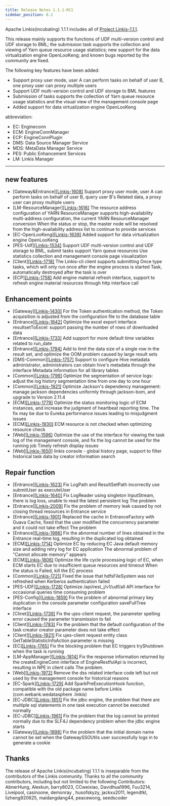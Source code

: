 ```yaml
---
title: Release Notes 1.1.1-RC1
sidebar_position: 0.2
---
```


Apache Linkis(incubating) 1.1.1 includes all of [Project Linkis-1.1.1](https://github.com/apache/incubator-linkis/projects/18).


This release mainly supports the functions of UDF multi-version control and UDF storage to BML; the submission task supports the collection and viewing of Yarn queue resource usage statistics; new support for the data virtualization engine OpenLooKeng; and known bugs reported by the community are fixed.

The following key features have been added:
* Support proxy user mode, user A can perform tasks on behalf of user B, one proxy user can proxy multiple users
* Support UDF multi-version control and UDF storage to BML features
* Submission of tasks supports the collection of Yarn queue resource usage statistics and the visual view of the management console page
* Added support for data virtualization engine OpenLooKeng

abbreviation:
- EC: Engineconn
- ECM: EngineConnManager
- ECP: EngineConnPlugin
- DMS: Data Source Manager Service
- MDS: MetaData Manager Service
- PES: Public Enhancement Services
- LM: Linkis Manager

---

## new features

* \[Gateway&Entrance][[Linkis-1608]](https://github.com/apache/incubator-linkis/pull/1608) Support proxy user mode, user A can perform tasks on behalf of user B, query user B's Related data, a proxy user can proxy multiple users
* \[LM-ResourceManager][[Linkis-1616]](https://github.com/apache/incubator-linkis/pull/1616) The resource address configuration of YARN ResourceManager supports high-availability multi-address configuration, the current YARN ResourceManager conversion When the status or stop, the master node will be resolved from the high-availability address list to continue to provide services
* \[EC-OpenLooKeng][[Linkis-1639]](https://github.com/apache/incubator-linkis/issues/1639) Added support for data virtualization engine OpenLooKeng
* \[PES-Udf][[Linkis-1534]](https://github.com/apache/incubator-linkis/pull/1534) Support UDF multi-version control and UDF storage to BML, submit tasks support Yarn queue resources Use statistics collection and management console page visualization
* \[Client][[Linkis-1718]](https://github.com/apache/incubator-linkis/issues/1718) The Linkis-cli client supports submitting Once type tasks, which will only run once after the engine process is started Task, automatically destroyed after the task is over
* \[ECP][[Linkis-1758]](https://github.com/apache/incubator-linkis/issues/1758) Add engine material refresh interface, support to refresh engine material resources through http interface call

## Enhancement points

* \[Gateway][[Linkis-1430]](https://github.com/apache/incubator-linkis/issues/1430) For the Token authentication method, the Token acquisition is adjusted from the configuration file to the database table
* \[Entrance][[Linkis-1642]](https://github.com/apache/incubator-linkis/pull/1642) Optimize the excel export interface resultsetToExcel: support passing the number of rows of downloaded data
* \[Entrance][[Linkis-1733]](https://github.com/apache/incubator-linkis/pull/1733) Add support for more default time variables related to run_date
* \[Entrance][[Linkis-1794]](https://github.com/apache/incubator-linkis/pull/1794) Add to limit the data size of a single row in the result set, and optimize the OOM problem caused by large result sets
* \[DMS-Common][[Linkis-1757]](https://github.com/apache/incubator-linkis/issues/1757) Support to configure Hive metadata administrator, administrators can obtain hive's metadata through the interface Metadata information for all library tables
* \[Common][[Linkis-1799]](https://github.com/apache/incubator-linkis/pull/1799) Optimize the segmentation of service logs: adjust the log history segmentation time from one day to one hour
* \[Common][[Linkis-1921]](https://github.com/apache/incubator-linkis/pull/1921) Optimize Jackson's dependency management: manage jackson dependencies uniformly through jackson-bom, and upgrade to Version 2.11.4
* \[ECM][[Linkis-1779]](https://github.com/apache/incubator-linkis/issues/1779) Optimize the status monitoring logic of ECM instances, and increase the judgment of heartbeat reporting time. The fix may be due to Eureka performance issues leading to misjudgment issues
* \[ECM][[Linkis-1930]](https://github.com/apache/incubator-linkis/pull/1930) ECM resource is not checked when optimizing resource check
* \[Web][[Linkis-1596]](https://github.com/apache/incubator-linkis/issues/1596) Optimize the use of the interface for viewing the task log of the management console, and fix the log cannot be used for the running job Timely refresh display issues
* \[Web][[Linkis-1650]](https://github.com/apache/incubator-linkis/issues/1650) linkis console - global history page, support to filter historical task data by creator information search


## Repair function

* \[Entrance][[Linkis-1623]](https://github.com/apache/incubator-linkis/issues/1623) Fix LogPath and ResultSetPath incorrectly use submitUser as executeUser
* \[Entrance][[Linkis-1640]](https://github.com/apache/incubator-linkis/issues/1640) Fix LogReader using singleton InputStream, there is log loss, unable to read the latest persistent log The problem
* \[Entrance][[Linkis-2009]](https://github.com/apache/incubator-linkis/issues/2009) Fix the problem of memory leak caused by not closing thread resources in Entrance service
* \[Entrance][[Linkis-1901]](https://github.com/apache/incubator-linkis/issues/1901) Replaced the cache in EntranceFactory with Guava Cache, fixed that the user modified the concurrency parameter and it could not take effect The problem
* \[Entrance][[Linkis-1986]](https://github.com/apache/incubator-linkis/issues/1986) Fix the abnormal number of lines obtained in the Entrance real-time log, resulting in the duplicated log obtained
* \[ECM][[Linkis-1714]](https://github.com/apache/incubator-linkis/pull/1714) Optimize EC by reducing EC Java default memory size and adding retry log for EC application The abnormal problem of "Cannot allocate memory" appears
* \[ECM][[Linkis-1806]](https://github.com/apache/incubator-linkis/pull/1806) Optimize the life cycle processing logic of EC, when ECM starts EC due to insufficient queue resources and timeout When the status is Failed, kill the EC process
* \[Common][[Linkis-1721]](https://github.com/apache/incubator-linkis/pull/1721) Fixed the issue that hdfsFileSystem was not refreshed when Kerberos authentication failed
* \[PES-UDF][[Linkis-1728]](https://github.com/apache/incubator-linkis/pull/1728) Optimize /api/rest_j/v1/udf/all API interface for occasional queries time consuming problem
* \[PES-Config][[Linkis-1859]](https://github.com/apache/incubator-linkis/issues/1859) Fix the problem of abnormal primary key duplication in the console parameter configuration saveFullTree interface
* \[Clinet][[Linkis-1739]](https://github.com/apache/incubator-linkis/pull/1739) Fix the ujes-client request, the parameter spelling error caused the parameter transmission to fail
* \[Client][[Linkis-1783]](https://github.com/apache/incubator-linkis/pull/1783) Fix the problem that the default configuration of the task creator creator parameter does not take effect
* \[Client][[Linkis-1821]](https://github.com/apache/incubator-linkis/pull/1821) Fix ujes-client request entity class GetTableStatisticInfoAction parameter is missing
* \[EC][[Linkis-1765]](https://github.com/apache/incubator-linkis/issues/1765) Fix the blocking problem that EC triggers tryShutdown when the task is running
* \[LM-AppManager][[Linkis-1814]](https://github.com/apache/incubator-linkis/pull/1814) Fix the response information returned by the createEngineConn interface of EngineRestfulApi is incorrect, resulting in NPE in client calls The problem.
* \[Web][[Linkis-1972]](https://github.com/apache/incubator-linkis/pull/1972) Remove the dss related interface code left but not used by the management console for historical reasons
* \[EC-Spark][[Linkis-1729]](https://github.com/apache/incubator-linkis/pull/1729) Add SparkPreExecutionHook function, compatible with the old package name before Linkis (com.webank.wedatasphere .linkis)
* \[EC-JDBC][[Linkis-1851]](https://github.com/apache/incubator-linkis/issues/1851) Fix the jdbc engine, the problem that there are multiple sql statements in one task execution cannot be executed normally
* \[EC-JDBC][[Linkis-1961]](https://github.com/apache/incubator-linkis/issues/1851) Fix the problem that the log cannot be printed normally due to the SLF4J dependency problem when the jdbc engine starts
* \[Gateway][[Linkis-1898]](https://github.com/apache/incubator-linkis/pull/1898) Fix the problem that the initial domain name cannot be set when the GatewaySSOUtils user successfully logs in to generate a cookie
  
## Thanks

The release of Apache Linkis(incubating) 1.1.1 is inseparable from the contributors of the Linkis community. Thanks to all the community contributors, including but not limited to the following Contributors: AbnerHung, Alexkun, barry8023, CCweixiao, Davidhua1996, Fuu3214, Liveipool, casinoone, demonray , husofskyzy, jackxu2011, legendtkl, lizheng920625, maidangdang44, peacewong, seedscoder
